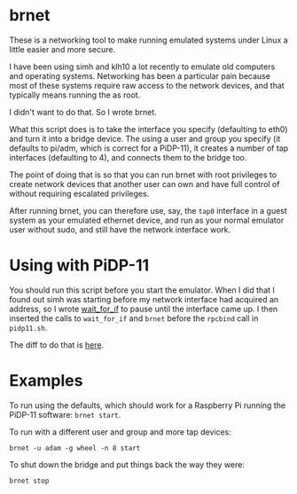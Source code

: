 # brnet

These is a networking tool to make running emulated systems under Linux
a little easier and more secure.

I have been using simh and klh10 a lot recently to emulate old computers
and operating systems.  Networking has been a particular pain because
most of these systems require raw access to the network devices, and
that typically means running the as root.

I didn't want to do that.  So I wrote brnet.

What this script does is to take the interface you specify (defaulting
to eth0) and turn it into a bridge device.  The using a user and group
you specify (it defaults to pi/adm, which is correct for a PiDP-11), it
creates a number of tap interfaces (defaulting to 4), and connects them
to the bridge too.

The point of doing that is so that you can run brnet with root
privileges to create network devices that another user can own and have
full control of without requiring escalated privileges.

After running brnet, you can therefore use, say, the `tap0` interface in
a guest system as your emulated ethernet device, and run as your normal
emulator user without sudo, and still have the network interface work.

# Using with PiDP-11

You should run this script before you start the emulator.  When I did
that I found out simh was starting before my network interface had
acquired an address, so I wrote [wait_for_if](./wait_for_if) to pause
until the interface came up.  I then inserted the calls to `wait_for_if`
and `brnet` before the `rpcbind` call in `pidp11.sh`.

The diff to do that is [here](./pidp11.sh.diff).

# Examples

To run using the defaults, which should work for a Raspberry Pi running
the PiDP-11 software: `brnet start`.

To run with a different user and group and more tap devices:

`brnet -u adam -g wheel -n 8 start`

To shut down the bridge and put things back the way they were:

`brnet stop`
